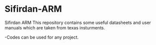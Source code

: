 # Sifirdan-ARM
Sifirdan ARM
This repository contains some useful datasheets and user manuals which 
are taken from texas insturments.

-Codes can be used for any project.

